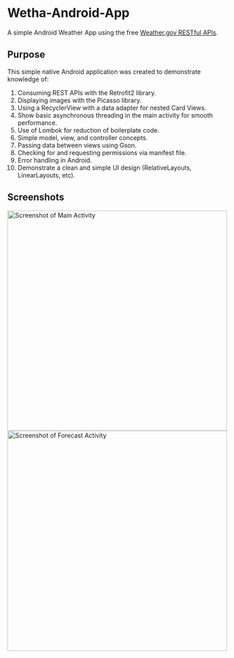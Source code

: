 # Wetha-Android-App
A simple Android Weather App using the free [Weather.gov RESTful APIs](https://www.weather.gov/documentation/services-web-api).</br>

## Purpose </br>
This simple native Android application was created to demonstrate knowledge of:
1. Consuming REST APIs with the Retrofit2 library.
2. Displaying images with the Picasso library.
3. Using a RecyclerView with a data adapter for nested Card Views.
4. Show basic asynchronous threading in the main activity for smooth performance.
5. Use of Lombok for reduction of boilerplate code.
6. Simple model, view, and controller concepts.
7. Passing data between views using Gson.
8. Checking for and requesting permissions via manifest file.
9. Error handling in Android.
10. Demonstrate a clean and simple UI design (RelativeLayouts, LinearLayouts, etc).

## Screenshots </br>
<img src="https://user-images.githubusercontent.com/33888287/165053506-12770920-8287-4379-88c6-8c1eae8ed12b.png" width="500" alt="Screenshot of Main Activity"/> <img src="https://user-images.githubusercontent.com/33888287/165054384-db7a7e21-d0be-409f-81ef-b0a41203712e.png" width="500" alt="Screenshot of Forecast Activity"/>
</br>

